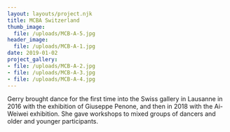 ```yaml
---
layout: layouts/project.njk
title: MCBA Switzerland
thumb_image:
  file: /uploads/MCB-A-5.jpg
header_image:
  file: /uploads/MCB-A-1.jpg
date: 2019-01-02
project_gallery:
- file: /uploads/MCB-A-2.jpg
- file: /uploads/MCB-A-3.jpg
- file: /uploads/MCB-A-4.jpg
---
```

Gerry brought dance for the first time into the Swiss gallery in Lausanne in 2016 with the exhibition of Giuseppe Penone, and then in 2018 with the Ai-Weiwei exhibition. She gave workshops to mixed groups of dancers and older and younger participants.